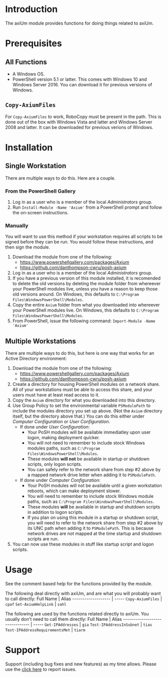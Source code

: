 # Introduction
The axiUm module provides functions for doing things related to axiUm.

# Prerequisites

## All Functions
* A Windows OS.
* PowerShell version 5.1 or latter. This comes with Windows 10 and Windows Server 2016. You can download it for previous versions of Windows.

## `Copy-AxiumFiles`
For `Copy-AxiumFiles` to work, RoboCopy must be present in the path. This is done out of the box with Windows Vista and latter and Windows Server 2008 and latter. It can be downloaded for previous verions of Windows.

# Installation

## Single Workstation
There are multiple ways to do this. Here are a couple.

### From the PowerShell Gallery
1. Log in as a user who is a member of the local _Administrators_ group.
2. Run `Install-Module -Name 'Axium'` from a PowerShell prompt and follow the on-screen instructions.

### Manually
You will want to use this method if your workstation requires all scripts to be signed before they can be run. You would follow these instructions, and then sign the module.

1. Download the module from one of the following:
    * https://www.powershellgallery.com/packages/Axium
    * https://github.com/danthompson-cwru/posh-axium
2. Log in as a user who is a member of the local _Administrators_ group.
3. If you have a previous version of this module installed, it is recomended to delete the old versions by deleting the module folder from whereever your PowerShell modules live, unless you have a reason to keep those old versions around. On Windows, this defaults to `C:\Program Files\WindowsPowerShell\Modules`.
4. Copy the entire `Axium` folder from what you downloaded into whereever your PowerShell modules live. On Windows, this defaults to `C:\Program Files\WindowsPowerShell\Modules`.
5. From PowerShell, issue the following command: `Import-Module -Name 'Axium'`

## Multiple Workstations
There are multiple ways to do this, but here is one way that works for an Active Directory environment:
1. Download the module from one of the following:
    * https://www.powershellgallery.com/packages/Axium
    * https://github.com/danthompson-cwru/posh-axium
2. Create a directory for housing PowerShell modules on a network share. All of your workstations must be able to access this share, and your users must have at least read access to it.
3. Copy the `Axium` directory for what you downloaded into this directory.
4. Use Group Policy to set the environmental variable `PSModulePath` to include the modules directory you set up above. (Not the `Axium` directory itself, but the directory above that.) You can do this either under _Computer Configuration_ or _User Configuration_.
    * If done under _User Configuration_:
        * Your PoSH modules will be available immediatley upon user logon, making deployment quicker.
        * You will not need to remember to include stock Windows modules paths, such as `C:\Program Files\WindowsPowerShell\Modules`.
        * These modules __will not__ be available in startup or shutdown scripts, only logon scripts.
        * You can safely refer to the network share from step #2 above by a mapped network drive letter when adding it to `PSModulePath`.
    * If done under _Computer Configuration_:
        * Your PoSH modules will not be available until a given workstation reboots, which can make deployment slower.
        * You will need to remember to include stock Windows module paths, such as `C:\Program Files\WindowsPowerShell\Modules`.
        * These modules __will__ be available in startup and shutdown scripts in addition to logon scripts.
        * If you plan on using this module in a startup or shutdown script, you will need to refer to the network share from step #2 above by its UNC path when adding it to `PSModulePath`. This is because network drives are not mapped at the time startup and shutdown scripts are run.
5. You can now use these modules in stuff like startup script and logon scripts.

# Usage
See the comment based help for the functions provided by the module.

The following deal directly with axiUm, and are what you will probably want to call directly:
Full Name           | Alias
------------------- | -----
`Copy-AxiumFiles`   | `cpaf`
`Set-AxiumHelpLink` | `sahl`

The following are used by the functions related directly to axiUm. You usually don't need to call them directly:
Full Name                       | Alias
------------------------------- | -----
`Get-IPAddresses`               | `gia`
`Test-IPAddressInSubnet`        | `tias`
`Test-IPAddressRequirementsMet` | `tiarm`

# Support
Support (including bug fixes and new features) as my time allows. Please use the [click here](https://github.com/danthompson-cwru/posh-axium/issues) to report issues.
